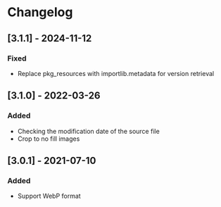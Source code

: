 # Changelog

## [3.1.1] - 2024-11-12
### Fixed
 - Replace pkg_resources with importlib.metadata for version retrieval

## [3.1.0] - 2022-03-26
### Added
 - Checking the modification date of the source file
 - Crop to no fill images

## [3.0.1] - 2021-07-10
### Added
 - Support WebP format
